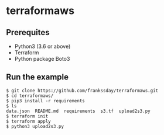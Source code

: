 # terraformaws

## Prerequites
- Python3 (3.6 or above)
- Terraform
- Python package Boto3


## Run the example
```
$ git clone https://github.com/frankssday/terraformaws.git
$ cd terraformaws/
$ pip3 install -r requirements
$ ls
data.json  README.md  requirements  s3.tf  upload2s3.py
$ terraform init
$ terraform apply
$ python3 upload2s3.py
```

